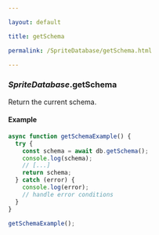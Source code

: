 ```yaml
---

layout: default

title: getSchema

permalink: /SpriteDatabase/getSchema.html

---
```


### _SpriteDatabase_.getSchema

Return the current schema.

#### Example

```ts
async function getSchemaExample() {
  try {
    const schema = await db.getSchema();
    console.log(schema);
    // [...]
    return schema;
  } catch (error) {
    console.log(error);
    // handle error conditions
  }
}

getSchemaExample();
```

